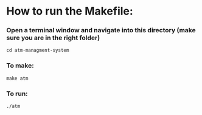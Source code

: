 # How to run the Makefile:

### Open a terminal window and navigate into this directory (make sure you are in the right folder)

`cd atm-managment-system`
<br>

### To make:

`make atm`
<br>

### To run:

`./atm`
<br>
